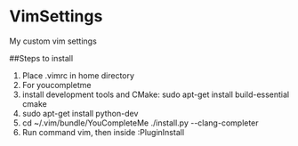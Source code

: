# VimSettings
My custom vim settings

##Steps to install
1. Place .vimrc in home directory
2. For youcompletme
  1. install development tools and CMake: sudo apt-get install build-essential cmake
  2. sudo apt-get install python-dev
  3. cd ~/.vim/bundle/YouCompleteMe
    ./install.py --clang-completer
3. Run command vim, then inside :PluginInstall


